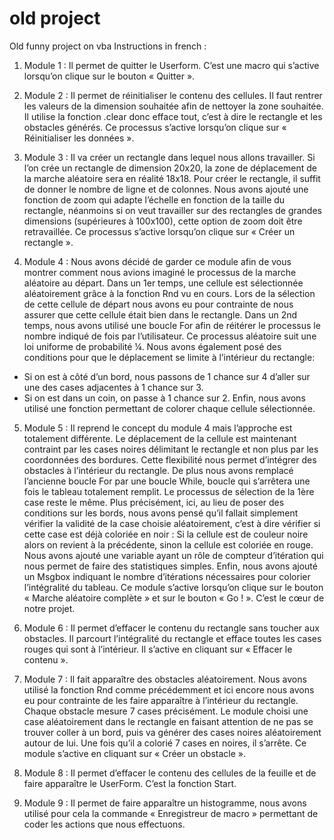 # old project
Old funny project on vba
Instructions in french :

1)	Module 1 : Il permet de quitter le Userform. C’est une macro qui s’active lorsqu’on clique sur le bouton « Quitter ».

2)	Module 2 : Il permet de réinitialiser le contenu des cellules. Il faut rentrer les valeurs de la dimension souhaitée afin de nettoyer la zone souhaitée. Il utilise la fonction .clear donc efface tout, c’est à dire le rectangle et les obstacles générés. Ce processus s’active lorsqu’on clique sur « Réinitialiser les données ». 

3)	Module 3 : Il va créer un rectangle dans lequel nous allons travailler. Si l’on crée un rectangle de dimension 20x20, la zone de déplacement de la marche aléatoire sera en réalité 18x18. Pour créer le rectangle, il suffit de donner le nombre de ligne et de colonnes. Nous avons ajouté une fonction de zoom qui adapte l’échelle en fonction de la taille du rectangle, néanmoins si on veut travailler sur des rectangles de grandes dimensions (supérieures à 100x100), cette option de zoom doit être retravaillée. Ce processus s’active lorsqu’on clique sur « Créer un rectangle ». 

4)	Module 4 : Nous avons décidé de garder ce module afin de vous montrer comment nous avions imaginé le processus de la marche aléatoire au départ. Dans un 1er temps, une cellule est sélectionnée aléatoirement grâce à la fonction Rnd vu en cours. Lors de la sélection de cette cellule de départ nous avons eu pour contrainte de nous assurer que cette cellule était bien dans le rectangle. Dans un 2nd temps, nous avons utilisé une boucle For afin de réitérer le processus le nombre indiqué de fois par l’utilisateur. Ce processus aléatoire suit une loi uniforme de probabilité ¼. Nous avons également posé des conditions pour que le déplacement se limite à l’intérieur du rectangle: 
-	Si on est à côté d’un bord, nous passons de 1 chance sur 4 d’aller sur une des cases adjacentes à 1 chance sur 3.
-	Si on est dans un coin, on passe à 1 chance sur 2.
Enfin, nous avons utilisé une fonction permettant de colorer chaque cellule sélectionnée.

5)	Module 5 : Il reprend le concept du module 4 mais l’approche est totalement différente. Le déplacement de la cellule est maintenant contraint par les cases noires délimitant le rectangle et non plus par les coordonnées des bordures. Cette flexibilité nous permet d’intégrer des obstacles à l’intérieur du rectangle.
De plus nous avons remplacé l’ancienne boucle For par une boucle While, boucle qui s’arrêtera une fois le tableau totalement remplit. 
Le processus de sélection de la 1ère case reste le même. 
Plus précisément, ici, au lieu de poser des conditions sur les bords, nous avons pensé qu’il fallait simplement vérifier la validité de la case choisie aléatoirement, c’est à dire vérifier si cette case est déjà coloriée en noir : Si la cellule est de couleur noire alors on revient à la précédente, sinon la cellule est coloriée en rouge. Nous avons ajouté une variable ayant un rôle de compteur d’itération qui nous permet de faire des statistiques simples.
Enfin, nous avons ajouté un Msgbox indiquant le nombre d’itérations nécessaires pour colorier l’intégralité du tableau. Ce module s’active lorsqu’on clique sur le bouton « Marche aléatoire complète » et sur le bouton « Go ! ». C’est le cœur de notre projet.

6)	Module 6 : Il permet d’effacer le contenu du rectangle sans toucher aux obstacles. Il parcourt l’intégralité du rectangle et efface toutes les cases rouges qui sont à l’intérieur. Il s’active en cliquant sur « Effacer le contenu ».

7)	Module 7 : Il fait apparaître des obstacles aléatoirement. Nous avons utilisé la fonction Rnd comme précédemment et ici encore nous avons eu pour contrainte de les faire apparaître à l’intérieur du rectangle. Chaque obstacle mesure 7 cases précisément. Le module choisi une case aléatoirement dans le rectangle en faisant attention de ne pas se trouver coller à un bord, puis va générer des cases noires aléatoirement autour de lui. Une fois qu’il a colorié 7 cases en noires, il s’arrête. Ce module s’active en cliquant sur « Créer un obstacle ».

8)	Module 8 : Il permet d’effacer le contenu des cellules de la feuille et de faire apparaître le UserForm. C’est la fonction Start.

9)	Module 9 : Il permet de faire apparaître un histogramme, nous avons utilisé pour cela la commande « Enregistreur de macro » permettant de coder les actions que nous effectuons.

